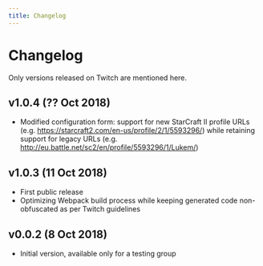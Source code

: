 ```yaml
---
title: Changelog
---
```


# Changelog

Only versions released on Twitch are mentioned here.

## v1.0.4 (?? Oct 2018)

* Modified configuration form: support for new StarCraft II profile URLs (e.g. https://starcraft2.com/en-us/profile/2/1/5593296/) while retaining support for legacy URLs (e.g. http://eu.battle.net/sc2/en/profile/5593296/1/Lukem/)

## v1.0.3 (11 Oct 2018)

* First public release
* Optimizing Webpack build process while keeping generated code non-obfuscated as per Twitch guidelines

## v0.0.2 (8 Oct 2018)

* Initial version, available only for a testing group
